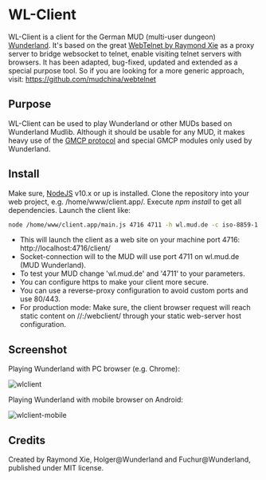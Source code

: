 # WL-Client

WL-Client is a client for the German MUD (multi-user dungeon) [Wunderland](https://wunderland.mud.de/). It's based on the great [WebTelnet by Raymond Xie](https://github.com/mudchina/webtelnet) as a proxy server to bridge websocket to telnet, enable visiting telnet servers with browsers. It has been adapted, bug-fixed, updated and extended as a special purpose tool. So if you are looking for a more generic approach, visit: https://github.com/mudchina/webtelnet

## Purpose

WL-Client can be used to play Wunderland or other MUDs based on Wunderland Mudlib. Although it should be usable for any MUD, it makes heavy use of the [GMCP protocol](https://www.gammon.com.au/gmcp) and special GMCP modules only used by Wunderland.

## Install

Make sure, [NodeJS](https://nodejs.org) v10.x or up is installed. Clone the repository into your web project, e.g. /home/www/client.app/. Execute *npm install* to get all dependencies. Launch the client like: 

```bash $ 
node /home/www/client.app/main.js 4716 4711 -h wl.mud.de -c iso-8859-1
```

* This will launch the client as a web site on your machine port 4716: http://localhost:4716/client/ 
* Socket-connection will to the MUD will use port 4711 on wl.mud.de (MUD Wunderland). 
* To test your MUD change 'wl.mud.de' and '4711' to your parameters.
* You can configure https to make your client more secure. 
* You can use a reverse-proxy configuration to avoid custom ports and use 80/443.
* For production mode: Make sure, the client browser request will reach static content on //<your-host>:<your-port>/webclient/ through your static web-server host configuration. 

## Screenshot

Playing Wunderland with PC browser (e.g. Chrome): 

![wlclient](https://github.com/hkremss/wlclient/raw/master/docs/wl.png) 

Playing Wunderland with mobile browser on Android: 

![wlclient-mobile](https://github.com/hkremss/wlclient/raw/master/docs/wl-mobile.png)

## Credits

Created by Raymond Xie, Holger@Wunderland and Fuchur@Wunderland, published under MIT license.

